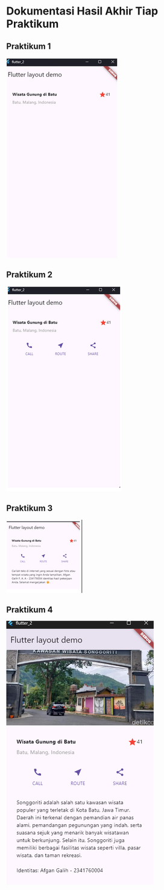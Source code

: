 # Dokumentasi Hasil Akhir Tiap Praktikum

## Praktikum 1
![Screenshot Praktikum 1](images/praktikum1.png)

## Praktikum 2
![Screenshot Praktikum 2](images/praktikum2.png)

## Praktikum 3
![Screenshot Praktikum 3](images/praktikum3.png)

## Praktikum 4
![Screenshot Praktikum 4](images/praktikum4.png)
